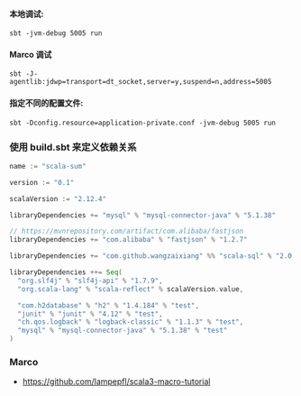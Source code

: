 #### 本地调试:

    sbt -jvm-debug 5005 run

#### Marco 调试
    sbt -J-agentlib:jdwp=transport=dt_socket,server=y,suspend=n,address=5005

#### 指定不同的配置文件:

    sbt -Dconfig.resource=application-private.conf -jvm-debug 5005 run

### 使用 build.sbt 来定义依赖关系

```scala
name := "scala-sum"

version := "0.1"

scalaVersion := "2.12.4"

libraryDependencies += "mysql" % "mysql-connector-java" % "5.1.38"

// https://mvnrepository.com/artifact/com.alibaba/fastjson
libraryDependencies += "com.alibaba" % "fastjson" % "1.2.7"

libraryDependencies += "com.github.wangzaixiang" %% "scala-sql" % "2.0.6"

libraryDependencies ++= Seq(
  "org.slf4j" % "slf4j-api" % "1.7.9",
  "org.scala-lang" % "scala-reflect" % scalaVersion.value,

  "com.h2database" % "h2" % "1.4.184" % "test",
  "junit" % "junit" % "4.12" % "test",
  "ch.qos.logback" % "logback-classic" % "1.1.3" % "test",
  "mysql" % "mysql-connector-java" % "5.1.38" % "test"
)
```

### Marco

- https://github.com/lampepfl/scala3-macro-tutorial